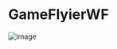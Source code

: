 # GameFlyierWF
![image](https://github.com/Nikita-Etinger/GameFlyierWF/assets/113473133/9dc565e6-6ffe-4099-b304-a0a1d9865863)
